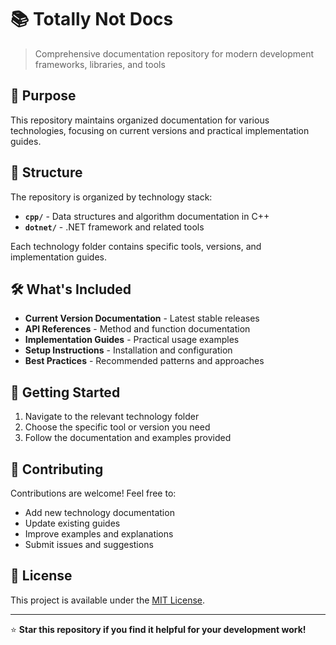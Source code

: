 # 📚 Totally Not Docs

> Comprehensive documentation repository for modern development frameworks, libraries, and tools

## 🎯 Purpose

This repository maintains organized documentation for various technologies, focusing on current versions and practical implementation guides.

## 📁 Structure

The repository is organized by technology stack:

- **`cpp/`** - Data structures and algorithm documentation in C++
- **`dotnet/`** - .NET framework and related tools  

Each technology folder contains specific tools, versions, and implementation guides.

## 🛠️ What's Included

- **Current Version Documentation** - Latest stable releases
- **API References** - Method and function documentation
- **Implementation Guides** - Practical usage examples
- **Setup Instructions** - Installation and configuration
- **Best Practices** - Recommended patterns and approaches

## 🚀 Getting Started

1. Navigate to the relevant technology folder
2. Choose the specific tool or version you need
3. Follow the documentation and examples provided

## 🤝 Contributing

Contributions are welcome! Feel free to:
- Add new technology documentation
- Update existing guides
- Improve examples and explanations
- Submit issues and suggestions

## 📄 License

This project is available under the [MIT License](LICENSE).

---

⭐ **Star this repository if you find it helpful for your development work!**